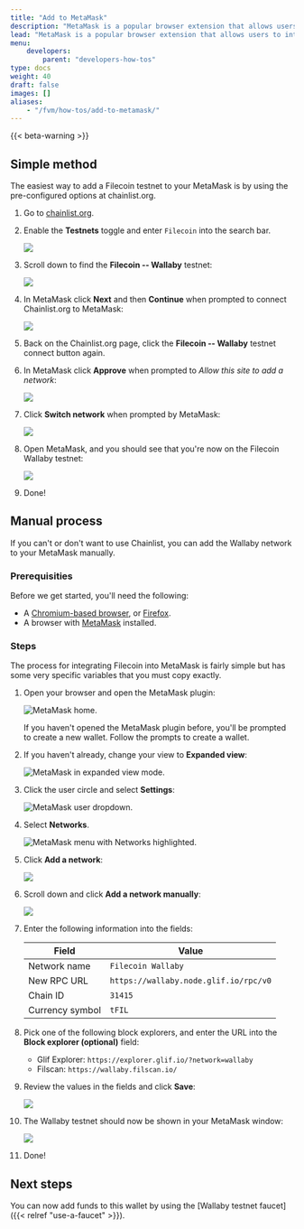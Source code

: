```yaml
---
title: "Add to MetaMask"
description: "MetaMask is a popular browser extension that allows users to interact with blockchain applications. This guide shows you how to integrate FIL into MetaMask using the Wallaby testnet."
lead: "MetaMask is a popular browser extension that allows users to interact with blockchain applications. This guide shows you how to integrate FIL into MetaMask using the Wallaby testnet."
menu:
    developers:
        parent: "developers-how-tos"
type: docs
weight: 40
draft: false
images: []
aliases:
    - "/fvm/how-tos/add-to-metamask/"
---
```


{{< beta-warning >}}

## Simple method

The easiest way to add a Filecoin testnet to your MetaMask is by using the pre-configured options at chainlist.org.

1. Go to [chainlist.org](https://chainlist.org/).
1. Enable the **Testnets** toggle and enter `Filecoin` into the search bar.
    
    ![](chainlist-select-test-networks.png)

1. Scroll down to find the **Filecoin -- Wallaby** testnet:

    ![](chainlist-filecoin-wallaby.png)

1. In MetaMask click **Next** and then **Continue** when prompted to connect Chainlist.org to MetaMask:

    ![](chainlist-connect-with-metamask.png)

1. Back on the Chainlist.org page, click the **Filecoin -- Wallaby** testnet connect button again.
1. In MetaMask click **Approve** when prompted to _Allow this site to add a network_:

    ![](chainlist-allow-site-to-add-a-network.png)

1. Click **Switch network** when prompted by MetaMask:

    ![](chainlist-switch-network.png)

1. Open MetaMask, and you should see that you're now on the Filecoin Wallaby testnet:

    ![](chainlist-complete.png)

1. Done!

## Manual process

If you can't or don't want to use Chainlist, you can add the Wallaby network to your MetaMask manually.

### Prerequisities

Before we get started, you'll need the following:

- A [Chromium-based browser](https://en.wikipedia.org/wiki/Chromium_web_browser#Browsers_based_on_Chromium), or [Firefox](https://www.mozilla.org/en-CA/firefox/products/).
- A browser with [MetaMask](https://metamask.io/) installed.

### Steps

The process for integrating Filecoin into MetaMask is fairly simple but has some very specific variables that you must copy exactly.

1. Open your browser and open the MetaMask plugin:

    ![MetaMask home.](metamask-home.png)

    If you haven't opened the MetaMask plugin before, you'll be prompted to create a new wallet. Follow the prompts to create a wallet.
1. If you haven't already, change your view to **Expanded view**:

    ![MetaMask in expanded view mode.](expand-view.png)

1. Click the user circle and select **Settings**:

    ![MetaMask user dropdown.](select-settings.png)

1. Select **Networks**.

    ![MetaMask menu with Networks highlighted.](networks-tab.png)

1. Click **Add a network**:

    ![](add-a-network.png)

1. Scroll down and click **Add a network manually**:

    ![](add-a-network-manually.png)

1. Enter the following information into the fields:

    | Field | Value |
    | --- | --- |
    | Network name | `Filecoin Wallaby` |
    | New RPC URL | `https://wallaby.node.glif.io/rpc/v0` |
    | Chain ID | `31415` |
    | Currency symbol | `tFIL` |

1. Pick one of the following block explorers, and enter the URL into the **Block explorer (optional)** field:

    - Glif Explorer: `https://explorer.glif.io/?network=wallaby`
    - Filscan: `https://wallaby.filscan.io/`

1. Review the values in the fields and click **Save**:

    ![](entering-network-options.png)

1. The Wallaby testnet should now be shown in your MetaMask window:

    ![](wallaby-network-added.png)

1. Done!

## Next steps

You can now add funds to this wallet by using the [Wallaby testnet faucet]({{< relref "use-a-faucet" >}}).
